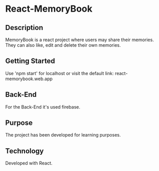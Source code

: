 # React-MemoryBook

## Description
MemoryBook is a react project where users may share their memories. They can also like, edit and delete their own memories.

## Getting Started
Use 'npm start' for localhost or visit the default link: react-memorybook.web.app

## Back-End
For the Back-End it's used firebase.

## Purpose
The project has been developed for learning purposes.

## Technology
Developed with React.
 
